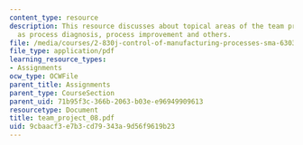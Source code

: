 ```yaml
---
content_type: resource
description: This resource discusses about topical areas of the team projects such
  as process diagnosis, process improvement and others.
file: /media/courses/2-830j-control-of-manufacturing-processes-sma-6303-spring-2008/9cbaacf3e7b3cd79343a9d56f9619b23_team_project_08.pdf
file_type: application/pdf
learning_resource_types:
- Assignments
ocw_type: OCWFile
parent_title: Assignments
parent_type: CourseSection
parent_uid: 71b95f3c-366b-2063-b03e-e96949909613
resourcetype: Document
title: team_project_08.pdf
uid: 9cbaacf3-e7b3-cd79-343a-9d56f9619b23
---
```

